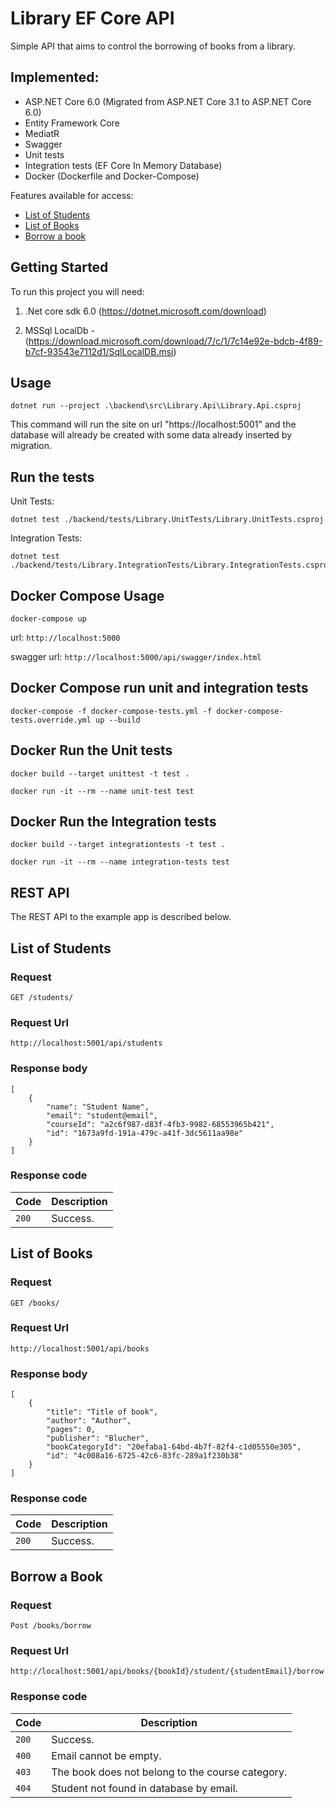 # Library EF Core API

Simple API that aims to control the borrowing of books from a library.

## Implemented:

- ASP.NET Core 6.0 (Migrated from ASP.NET Core 3.1 to ASP.NET Core 6.0)
- Entity Framework Core
- MediatR
- Swagger
- Unit tests
- Integration tests (EF Core In Memory Database)
- Docker (Dockerfile and Docker-Compose)

Features available for access:
- [List of Students](#list-of-students)
- [List of Books](#list-of-books)
- [Borrow a book](#borrow-a-book)

## Getting Started
To run this project you will need:

1. .Net core sdk 6.0 (https://dotnet.microsoft.com/download)

1. MSSql LocalDb - (https://download.microsoft.com/download/7/c/1/7c14e92e-bdcb-4f89-b7cf-93543e7112d1/SqlLocalDB.msi)

## Usage

```
dotnet run --project .\backend\src\Library.Api\Library.Api.csproj
```
This command will run the site on url "https://localhost:5001" and the database will already be created with some data already inserted by migration.

## Run the tests

Unit Tests:

```
dotnet test ./backend/tests/Library.UnitTests/Library.UnitTests.csproj
```
Integration Tests:

```
dotnet test ./backend/tests/Library.IntegrationTests/Library.IntegrationTests.csproj
```
## Docker Compose Usage

```
docker-compose up
```

url: `http://localhost:5000`

swagger url: `http://localhost:5000/api/swagger/index.html`

## Docker Compose run unit and integration tests

```
docker-compose -f docker-compose-tests.yml -f docker-compose-tests.override.yml up --build
```

## Docker Run the Unit tests

```
docker build --target unittest -t test . 
```

```
docker run -it --rm --name unit-test test
```

## Docker Run the Integration tests

```
docker build --target integrationtests -t test . 
```

```
docker run -it --rm --name integration-tests test
```

## REST API

The REST API to the example app is described below.

## List of Students

### Request

`GET /students/`

### Request Url
    http://localhost:5001/api/students

### Response body

    [
        {
            "name": "Student Name",
            "email": "student@email",
            "courseId": "a2c6f987-d83f-4fb3-9982-68553965b421",
            "id": "1673a9fd-191a-479c-a41f-3dc5611aa98e"
        }
    ]


### Response code

| Code | Description |
|---|---|
| `200` | Success.|


## List of Books

### Request

`GET /books/`

### Request Url
    http://localhost:5001/api/books

### Response body

    [
        {
            "title": "Title of book",
            "author": "Author",
            "pages": 0,
            "publisher": "Blucher",
            "bookCategoryId": "20efaba1-64bd-4b7f-82f4-c1d05550e305",
            "id": "4c008a16-6725-42c6-83fc-289a1f230b38"
        }
    ]


### Response code

| Code | Description |
|---|---|
| `200` | Success.|


## Borrow a Book

### Request

`Post /books/borrow`

### Request Url
    http://localhost:5001/api/books/{bookId}/student/{studentEmail}/borrow

### Response code

| Code | Description |
|---|---|
| `200` | Success.|
| `400` | Email cannot be empty.|
| `403` | The book does not belong to the course category.|
| `404` | Student not found in database by email.|
